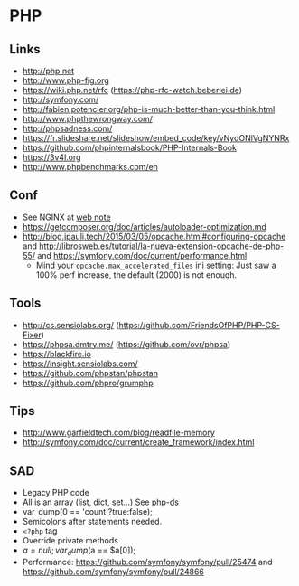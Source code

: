 PHP
===

Links
-----

 * http://php.net
 * http://www.php-fig.org
 * https://wiki.php.net/rfc (https://php-rfc-watch.beberlei.de)
 * http://symfony.com/
 * http://fabien.potencier.org/php-is-much-better-than-you-think.html
 * http://www.phpthewrongway.com/
 * http://phpsadness.com/
 * https://fr.slideshare.net/slideshow/embed_code/key/vNydONlVgNYNRx
 * https://github.com/phpinternalsbook/PHP-Internals-Book
 * https://3v4l.org
 * http://www.phpbenchmarks.com/en

Conf
----

 * See NGINX at [web note](/web/web.md)
 * https://getcomposer.org/doc/articles/autoloader-optimization.md
 * http://blog.jpauli.tech/2015/03/05/opcache.html#configuring-opcache and http://librosweb.es/tutorial/la-nueva-extension-opcache-de-php-55/ and https://symfony.com/doc/current/performance.html
   * Mind your `opcache.max_accelerated_files` ini setting: Just saw a 100% perf increase, the default (2000) is not enough.


Tools
-----

 * http://cs.sensiolabs.org/ (https://github.com/FriendsOfPHP/PHP-CS-Fixer)
 * https://phpsa.dmtry.me/ (https://github.com/ovr/phpsa)
 * https://blackfire.io
 * https://insight.sensiolabs.com/
 * https://github.com/phpstan/phpstan
 * https://github.com/phpro/grumphp

Tips
----

 * http://www.garfieldtech.com/blog/readfile-memory
 * http://symfony.com/doc/current/create_framework/index.html


SAD
---

 * Legacy PHP code
 * All is an array (list, dict, set...) [See php-ds](https://github.com/php-ds)
 * var_dump(0 == 'count'?true:false);
 * Semicolons after statements needed.
 * `<?php` tag
 * Override private methods
 * $a=null;var_dump($a == $a[0]);
 * Performance: https://github.com/symfony/symfony/pull/25474 and https://github.com/symfony/symfony/pull/24866